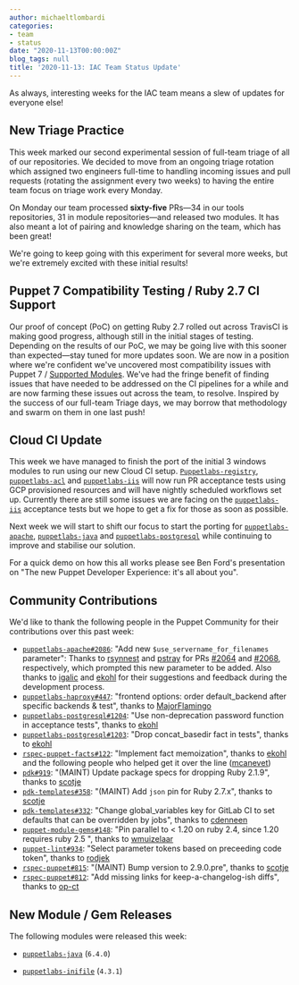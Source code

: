 ```yaml
---
author: michaeltlombardi
categories:
- team
- status
date: "2020-11-13T00:00:00Z"
blog_tags: null
title: '2020-11-13: IAC Team Status Update'
---
```


As always, interesting weeks for the IAC team means a slew of updates for everyone else!

## New Triage Practice

This week marked our second experimental session of full-team triage of all of our repositories.
We decided to move from an ongoing triage rotation which assigned two engineers full-time to handling incoming issues and pull requests (rotating the assignment every two weeks) to having the entire team focus on triage work every Monday.

On Monday our team processed **sixty-five** PRs—34 in our tools repositories, 31 in module repositories—and released two modules.
It has also meant a lot of pairing and knowledge sharing on the team, which has been great!

We're going to keep going with this experiment for several more weeks, but we're extremely excited with these initial results!

## Puppet 7 Compatibility Testing / Ruby 2.7 CI Support

Our proof of concept (PoC) on getting Ruby 2.7 rolled out across TravisCI is making good progress, although still in the initial stages of testing.
Depending on the results of our PoC, we may be going live with this sooner than expected—stay tuned for more updates soon.
We are now in a position where we're confident we've uncovered most compatibility issues with Puppet 7 / [Supported Modules][Supported Modules].
We've had the fringe benefit of finding issues that have needed to be addressed on the CI pipelines for a while and are now farming these issues out across the team, to resolve.
Inspired by the success of our full-team Triage days, we may borrow that methodology and swarm on them in one last push!

## Cloud CI Update

This week we have managed to finish the port of the initial 3 windows modules to run using our new Cloud CI setup.
[`Puppetlabs-registry`][puppetlabs-registry], [`puppetlabs-acl`][puppetlabs-acl] and [`puppetlabs-iis`][puppetlabs-iis] will now run PR acceptance tests using GCP provisioned resources and will have nightly scheduled workflows set up.
Currently there are still some issues we are facing on the [`puppetlabs-iis`][puppetlabs-iis] acceptance tests but we hope to get a fix for those as soon as possible.

Next week we will start to shift our focus to start the porting for [`puppetlabs-apache`][puppetlabs-apache], [`puppetlabs-java`][puppetlabs-java] and [`puppetlabs-postgresql`][puppetlabs-postgresql] while continuing to improve and stabilise our solution.

For a quick demo on how this all works please see Ben Ford's presentation on "The new Puppet Developer Experience: it's all about you".

## Community Contributions

We'd like to thank the following people in the Puppet Community for their contributions over this past week:

- [`puppetlabs-apache#2086`][puppetlabs-apache-pr-2086]: "Add new `$use_servername_for_filenames` parameter": Thanks to [rsynnest][rsynnest] and [pstray][pstray] for PRs [#2064][puppetlabs-apache-pr-2064] and [#2068][puppetlabs-apache-pr-2068], respectively, which prompted this new parameter to be added. Also thanks to [igalic][igalic] and [ekohl][ekohl] for their suggestions and feedback during the development process.
- [`puppetlabs-haproxy#447`][puppetlabs-haproxy-pr-447]: "frontend options: order default_backend after specific backends & test", thanks to [MajorFlamingo][MajorFlamingo]
- [`puppetlabs-postgresql#1204`][puppetlabs-postgresql-pr-1204]: "Use non-deprecation password function in acceptance tests", thanks to [ekohl][ekohl]
- [`puppetlabs-postgresql#1203`][puppetlabs-postgresql-pr-1203]: "Drop concat_basedir fact in tests", thanks to [ekohl][ekohl]
- [`rspec-puppet-facts#122`][rspec-puppet-facts-pr-122]: "Implement fact memoization", thanks to [ekohl][ekohl] and the following people who helped get it over the line ([mcanevet][mcanevet])
- [`pdk#919`][pdk-pr-919]: "(MAINT) Update package specs for dropping Ruby 2.1.9", thanks to [scotje][scotje]
- [`pdk-templates#358`][pdk-templates-pr-358]: "(MAINT) Add `json` pin for Ruby 2.7.x", thanks to [scotje][scotje]
- [`pdk-templates#332`][pdk-templates-pr-332]: "Change global_variables key for GitLab CI to set defaults that can be overridden by jobs", thanks to [cdenneen][cdenneen]
- [`puppet-module-gems#148`][puppet-module-gems-pr-148]: "Pin parallel to < 1.20 on ruby 2.4, since 1.20 requires ruby 2.5 ", thanks to [wmuizelaar][wmuizelaar]
- [`puppet-lint#934`][puppet-lint-pr-934]: "Select parameter tokens based on preceeding code token", thanks to [rodjek][rodjek]
- [`rspec-puppet#815`][rspec-puppet-pr-815]: "(MAINT) Bump version to 2.9.0.pre", thanks to [scotje][scotje]
- [`rspec-puppet#812`][rspec-puppet-pr-812]: "Add missing links for keep-a-changelog-ish diffs", thanks to [op-ct][op-ct]

## New Module / Gem Releases

The following modules were released this week:

- [`puppetlabs-java`][puppetlabs-java] (`6.4.0`)
- [`puppetlabs-inifile`][puppetlabs-inifile] (`4.3.1`)

  [cdenneen]: https://github.com/cdenneen
  [ekohl]: https://github.com/ekohl
  [igalic]: https://github.com/igalic
  [MajorFlamingo]: https://github.com/MajorFlamingo
  [mcanevet]: https://github.com/mcanevet
  [op-ct]: https://github.com/op-ct
  [pdk-pr-919]: https://github.com/puppetlabs/pdk/pull/919
  [pdk-templates-pr-332]: https://github.com/puppetlabs/pdk-templates/pull/332
  [pdk-templates-pr-358]: https://github.com/puppetlabs/pdk-templates/pull/358
  [pstray]: https://github.com/pstray
  [puppet-lint-pr-934]: https://github.com/rodjek/puppet-lint/pull/934
  [puppet-module-gems-pr-148]: https://github.com/puppetlabs/puppet-module-gems/pull/148
  [puppetlabs-acl]: https://github.com/puppetlabs/puppetlabs-acl
  [puppetlabs-apache-pr-2064]: https://github.com/puppetlabs/puppetlabs-apache/pull/2064
  [puppetlabs-apache-pr-2068]: https://github.com/puppetlabs/puppetlabs-apache/pull/2068
  [puppetlabs-apache-pr-2086]: https://github.com/puppetlabs/puppetlabs-apache/pull/2086
  [puppetlabs-apache]: https://github.com/puppetlabs/puppetlabs-apache
  [puppetlabs-haproxy-pr-447]: https://github.com/puppetlabs/puppetlabs-haproxy/pull/447
  [puppetlabs-iis]: https://github.com/puppetlabs/puppetlabs-iis
  [puppetlabs-inifile]: https://github.com/puppetlabs/puppetlabs-inifile
  [puppetlabs-java]: https://github.com/puppetlabs/puppetlabs-java
  [puppetlabs-postgresql-pr-1203]: https://github.com/puppetlabs/puppetlabs-postgresql/pull/1203
  [puppetlabs-postgresql-pr-1204]: https://github.com/puppetlabs/puppetlabs-postgresql/pull/1204
  [puppetlabs-postgresql]: https://github.com/puppetlabs/puppetlabs-postgresql
  [Puppetlabs-registry]: https://github.com/puppetlabs/puppetlabs-registry
  [rodjek]: https://github.com/rodjek
  [rspec-puppet-facts-pr-122]: https://github.com/mcanevet/rspec-puppet-facts/pull/122
  [rspec-puppet-pr-812]: https://github.com/rodjek/rspec-puppet/pull/812
  [rspec-puppet-pr-815]: https://github.com/rodjek/rspec-puppet/pull/815
  [rsynnest]: https://github.com/rsynnest
  [scotje]: https://github.com/scotje
  [wmuizelaar]: https://github.com/wmuizelaar

  [Adrian]:             https://github.com/adrianiurca
  [Ben]:                https://github.com/binford2k
  [Ciaran]:             https://github.com/sanfrancrisko
  [Daiana]:             https://github.com/daianamezdrea
  [Danny]:              https://github.com/carabasdaniel
  [DavidSchmitt]:       https://github.com/DavidS
  [DavidSwan]:          https://github.com/david22swan
  [Disha]:              https://github.com/Disha-maker
  [Lore]:               https://github.com/lionce
  [Michael]:            https://github.com/michaeltlombardi
  [Paula]:              https://github.com/pmcmaw
  [Sheena]:             https://github.com/sheenaajay
  [Supported Modules]:  https://puppetlabs.github.io/iac/modules/
  [Tools]:              https://puppetlabs.github.io/iac/tools/

